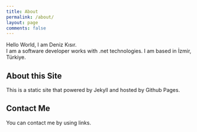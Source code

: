 ```yaml
---
title: About
permalink: /about/
layout: page
comments: false
---
```


Hello World, I am Deniz Kısır.
<br />
I am a software developer works with .net technologies. I am based in İzmir, Türkiye.

## About this Site

This is a static site that powered by Jekyll and hosted by Github Pages.

## Contact Me

You can contact me by using links.
